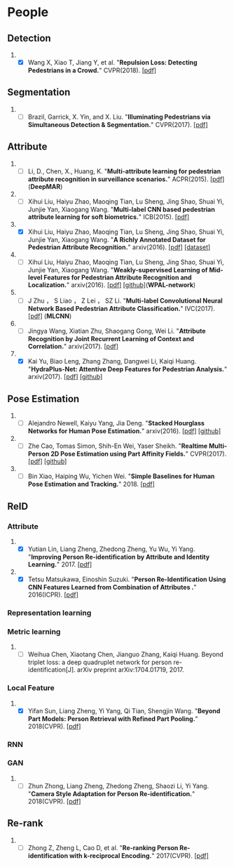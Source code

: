 # People 
## Detection 
1. - [x] Wang X, Xiao T, Jiang Y, et al.  "**Repulsion Loss: Detecting Pedestrians in a Crowd.**" CVPR(2018). [[pdf]](https://arxiv.org/abs/1711.07752) 

## Segmentation
1. - [ ] Brazil, Garrick, X. Yin, and X. Liu. "**Illuminating Pedestrians via Simultaneous Detection & Segmentation.**" CVPR(2017). [[pdf]](https://arxiv.org/abs/1706.08564) 
 
## Attribute

1. - [ ] Li, D., Chen, X., Huang, K. "**Multi-attribute learning for pedestrian attribute recognition in surveillance scenarios.**" ACPR(2015). [[pdf]](https://ieeexplore.ieee.org/document/7486476/authors) (**DeepMAR**)

1. - [ ] Xihui Liu, Haiyu Zhao, Maoqing Tian, Lu Sheng, Jing Shao, Shuai Yi, Junjie Yan, Xiaogang Wang. "**Multi-label CNN based pedestrian attribute learning for soft biometrics.**" ICB(2015). [[pdf]](https://ieeexplore.ieee.org/document/7139070/) 

1. - [x] Xihui Liu, Haiyu Zhao, Maoqing Tian, Lu Sheng, Jing Shao, Shuai Yi, Junjie Yan, Xiaogang Wang. "**A Richly Annotated Dataset for Pedestrian Attribute Recognition.**" arxiv(2016). [[pdf]](https://arxiv.org/abs/1603.07054) [[dataset]](http://rap.idealtest.org/)

1. - [ ] Xihui Liu, Haiyu Zhao, Maoqing Tian, Lu Sheng, Jing Shao, Shuai Yi, Junjie Yan, Xiaogang Wang. "**Weakly-supervised Learning of Mid-level Features for Pedestrian Attribute Recognition and Localization.**" arxiv(2016). [[pdf]](https://arxiv.org/abs/1611.05603) [[github]](https://github.com/YangZhou1994/WPAL-network)(**WPAL-network**)

1. - [ ] J Zhu ， S Liao ， Z Lei ， SZ Li. "**Multi-label Convolutional Neural Network Based Pedestrian Attribute Classification.**" IVC(2017). [[pdf]](http://www.cbsr.ia.ac.cn/users/zlei/papers/JQZHU-IVC-2017.pdf) (**MLCNN**)

1. - [ ] Jingya Wang, Xiatian Zhu, Shaogang Gong, Wei Li. "**Attribute Recognition by Joint Recurrent Learning of Context and Correlation.**" arxiv(2017). [[pdf]](https://arxiv.org/abs/1709.08553v1) 

1. - [x] Kai Yu, Biao Leng, Zhang Zhang, Dangwei Li, Kaiqi Huang. "**HydraPlus-Net: Attentive Deep Features for Pedestrian Analysis.**" arxiv(2017). [[pdf]](https://arxiv.org/abs/1709.09930) [[github]](https://github.com/xh-liu/HydraPlus-Net)

## Pose Estimation
1. - [ ] Alejandro Newell, Kaiyu Yang, Jia Deng. "**Stacked Hourglass Networks for Human Pose Estimation.**" arxiv(2016). [[pdf]](https://arxiv.org/abs/1603.06937) [[github]](https://github.com/anewell/pose-hg-train)

1. - [ ] Zhe Cao, Tomas Simon, Shih-En Wei, Yaser Sheikh. "**Realtime Multi-Person 2D Pose Estimation using Part Affinity Fields.**" CVPR(2017). [[pdf]](https://arxiv.org/abs/1611.08050) [[github]](https://github.com/ZheC/Realtime_Multi-Person_Pose_Estimation)

1. - [ ] Bin Xiao, Haiping Wu, Yichen Wei. "**Simple Baselines for Human Pose Estimation and Tracking.**" 2018. [[pdf]](https://arxiv.org/abs/1804.06208) 
 
## ReID
### Attribute
1. - [x] Yutian Lin, Liang Zheng, Zhedong Zheng, Yu Wu, Yi Yang. "**Improving Person Re-identification by Attribute and Identity Learning.**" 2017. [[pdf]](https://arxiv.org/abs/1703.07220) 

1. - [x] Tetsu Matsukawa, Einoshin Suzuki. "**Person Re-Identification Using CNN Features Learned from Combination of Attributes
.**" 2016(ICPR). [[pdf]](http://www.i.kyushu-u.ac.jp/~matsukawa/ReID_files/icpr2016.pdf) 
 
### Representation learning
 
### Metric learning
1. - [ ] Weihua Chen, Xiaotang Chen, Jianguo Zhang, Kaiqi Huang. Beyond triplet loss: a deep quadruplet network for person re-identification[J]. arXiv preprint arXiv:1704.01719, 2017.

### Local Feature
1. - [x] Yifan Sun, Liang Zheng, Yi Yang, Qi Tian, Shengjin Wang. "**Beyond Part Models: Person Retrieval with Refined Part Pooling.**" 2018(CVPR). [[pdf]](https://arxiv.org/abs/1711.09349) 

### RNN

### GAN
1. - [ ] Zhun Zhong, Liang Zheng, Zhedong Zheng, Shaozi Li, Yi Yang. "**Camera Style Adaptation for Person Re-identification.**" 2018(CVPR). [[pdf]](https://arxiv.org/abs/1711.10295) 

## Re-rank
1. - [ ] Zhong Z, Zheng L, Cao D, et al. "**Re-ranking Person Re-identification with k-reciprocal Encoding.**" 2017(CVPR). [[pdf]](https://arxiv.org/abs/1701.08398) 
